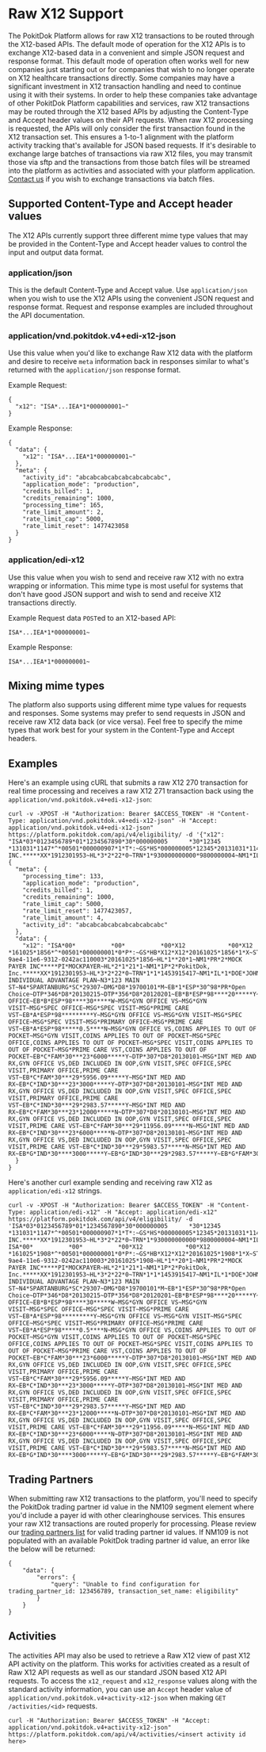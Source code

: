 # Raw X12 Support

The PokitDok Platform allows for raw X12 transactions to be routed through the X12-based APIs.
The default mode of operation for the X12 APIs is to exchange X12-based data in a convenient and simple
JSON request and response format.  This default mode of operation often works well for new companies just
starting out or for companies that wish to no longer operate on X12 healthcare transactions directly.
Some companies may have a significant investment in X12 transaction handling and need to continue using it
with their systems.  In order to help these companies take advantage of other PokitDok Platform capabilities
and services, raw X12 transactions may be routed through the X12 based APIs by adjusting the Content-Type
and Accept header values on their API requests.  When raw X12 processing is requested, the APIs will only
consider the first transaction found in the X12 transaction set.   This ensures a 1-to-1 alignment with
the platform activity tracking that's available for JSON based requests.  If it's desirable to exchange
large batches of transactions via raw X12 files, you may transmit those via sftp and the transactions
from those batch files will be streamed into the platform as activities and associated with your platform application.
[Contact us](/contact) if you wish to exchange transactions via batch files.

## Supported Content-Type and Accept header values

The X12 APIs currently support three different mime type values that may be provided in the Content-Type and Accept
header values to control the input and output data format.

### application/json

This is the default Content-Type and Accept value.  Use `application/json` when you wish to use the X12 APIs
using the convenient JSON request and response format.   Request and response examples are included throughout
the API documentation.

### application/vnd.pokitdok.v4+edi-x12-json

Use this value when you'd like to exchange Raw X12 data with the platform and desire to receive `meta` information back
in responses similar to what's returned with the `application/json` response format.

Example Request:
```
{
  "x12": "ISA*...IEA*1*000000001~"
}
```

Example Response:
```
{
  "data": {
    "x12": "ISA*...IEA*1*000000001~"
  },
  "meta": {
    "activity_id": "abcabcabcabcabcabcabcabc",
    "application_mode": "production",
    "credits_billed": 1,
    "credits_remaining": 1000,
    "processing_time": 165,
    "rate_limit_amount": 2,
    "rate_limit_cap": 5000,
    "rate_limit_reset": 1477423058
  }
}
```

### application/edi-x12

Use this value when you wish to send and receive raw X12 with no extra wrapping or information.
This mime type is most useful for systems that don't have good JSON support and wish to send and receive
X12 transactions directly.

Example Request data `POST`ed to an X12-based API:
```
ISA*...IEA*1*000000001~
```

Example Response:
```
ISA*...IEA*1*000000001~
```

## Mixing mime types

The platform also supports using different mime type values for requests and responses.
Some systems may prefer to send requests in JSON and receive raw X12 data back (or vice versa).
Feel free to specify the mime types that work best for your system in the Content-Type and Accept headers.

## Examples


Here's an example using cURL that submits a raw X12 270 transaction for real time processing
and receives a raw X12 271 transaction back using the `application/vnd.pokitdok.v4+edi-x12-json`:


```shell
curl -v -XPOST -H "Authorization: Bearer $ACCESS_TOKEN" -H "Content-Type: application/vnd.pokitdok.v4+edi-x12-json" -H "Accept: application/vnd.pokitdok.v4+edi-x12-json"  https://platform.pokitdok.com/api/v4/eligibility/ -d '{"x12": "ISA*03*0123456789*01*1234567890*30*000000005      *30*12345          *131031*1147*^*00501*000000907*1*T*:~GS*HS*000000005*12345*20131031*1147*1*X*005010X279A1~ST*270*0001*005010X279A1~BHT*0022*13*10001234*20131031*1147~HL*1**20*1~NM1*PR*2*MOCKPAYER*****PI*MOCKPAYER~HL*2*1*21*1~NM1*1P*2*POKITDOK, INC.*****XX*1912301953~HL*3*2*22*0~TRN*1*930000000000*9800000004~NM1*IL*1*DOE*JOHN****MI*00000000001~DMG*D8*19700101~DTP*291*D8*20131031~EQ*30~SE*13*0001~GE*1*1~IEA*1*000000907~"}'
{
  "meta": {
    "processing_time": 133,
    "application_mode": "production",
    "credits_billed": 1,
    "credits_remaining": 1000,
    "rate_limit_cap": 5000,
    "rate_limit_reset": 1477423057,
    "rate_limit_amount": 4,
    "activity_id": "abcabcabcabcabcabcabcabc"
  },
  "data": {
    "x12": "ISA*00*          *00*          *00*X12            *00*X12            *161025*1856*^*00501*000000001*0*P*:~GS*HB*X12*X12*20161025*1856*1*X~ST*271*0001~BHT*0022*13*be0e7966-9ae4-11e6-9312-0242ac110003*20161025*1856~HL*1**20*1~NM1*PR*2*MOCK PAYER INC*****PI*MOCKPAYER~HL*2*1*21*1~NM1*1P*2*PokitDok, Inc.*****XX*1912301953~HL*3*2*22*0~TRN*1*1*1453915417~NM1*IL*1*DOE*JOHN****MI*00000000001~REF*6P*088818801000013*MOCK INDIVIDUAL ADVANTAGE PLAN~N3*123 MAIN ST~N4*SPARTANBURG*SC*29307~DMG*D8*19700101*M~EB*1*ESP*30^98*PR*Open Choice~DTP*346*D8*20130215~DTP*356*D8*20120201~EB*B*ESP*98****20*****Y~MSG*PRIMARY OFFICE~EB*B*ESP*98****30*****W~MSG*GYN OFFICE VS~MSG*GYN VISIT~MSG*SPEC OFFICE~MSG*SPEC VISIT~MSG*PRIME CARE VST~EB*A*ESP*98*********Y~MSG*GYN OFFICE VS~MSG*GYN VISIT~MSG*SPEC OFFICE~MSG*SPEC VISIT~MSG*PRIMARY OFFICE~MSG*PRIME CARE VST~EB*A*ESP*98*****0.5****N~MSG*GYN OFFICE VS,COINS APPLIES TO OUT OF POCKET~MSG*GYN VISIT,COINS APPLIES TO OUT OF POCKET~MSG*SPEC OFFICE,COINS APPLIES TO OUT OF POCKET~MSG*SPEC VISIT,COINS APPLIES TO OUT OF POCKET~MSG*PRIME CARE VST,COINS APPLIES TO OUT OF POCKET~EB*C*FAM*30***23*6000*****Y~DTP*307*D8*20130101~MSG*INT MED AND RX,GYN OFFICE VS,DED INCLUDED IN OOP,GYN VISIT,SPEC OFFICE,SPEC VISIT,PRIMARY OFFICE,PRIME CARE VST~EB*C*FAM*30***29*5956.09*****Y~MSG*INT MED AND RX~EB*C*IND*30***23*3000*****Y~DTP*307*D8*20130101~MSG*INT MED AND RX,GYN OFFICE VS,DED INCLUDED IN OOP,GYN VISIT,SPEC OFFICE,SPEC VISIT,PRIMARY OFFICE,PRIME CARE VST~EB*C*IND*30***29*2983.57*****Y~MSG*INT MED AND RX~EB*C*FAM*30***23*12000*****N~DTP*307*D8*20130101~MSG*INT MED AND RX,GYN OFFICE VS,DED INCLUDED IN OOP,GYN VISIT,SPEC OFFICE,SPEC VISIT,PRIME CARE VST~EB*C*FAM*30***29*11956.09*****N~MSG*INT MED AND RX~EB*C*IND*30***23*6000*****N~DTP*307*D8*20130101~MSG*INT MED AND RX,GYN OFFICE VS,DED INCLUDED IN OOP,GYN VISIT,SPEC OFFICE,SPEC VISIT,PRIME CARE VST~EB*C*IND*30***29*5983.57*****N~MSG*INT MED AND RX~EB*G*IND*30****3000*****Y~EB*G*IND*30***29*2983.57*****Y~EB*G*FAM*30****6000*****Y~EB*G*FAM*30***29*5956.09*****Y~EB*G*IND*30****12500*****N~EB*G*IND*30***29*12483.57*****N~EB*G*FAM*30****25000*****N~EB*G*FAM*30***29*24956.09*****N~SE*66*0001~GE*1*1~IEA*1*000000001~"
  }
}
```

Here's another curl example sending and receiving raw X12 as `application/edi-x12` strings.

```shell
curl -v -XPOST -H "Authorization: Bearer $ACCESS_TOKEN" -H "Content-Type: application/edi-x12" -H "Accept: application/edi-x12"  https://platform.pokitdok.com/api/v4/eligibility/ -d 'ISA*03*0123456789*01*1234567890*30*000000005      *30*12345          *131031*1147*^*00501*000000907*1*T*:~GS*HS*000000005*12345*20131031*1147*1*X*005010X279A1~ST*270*0001*005010X279A1~BHT*0022*13*10001234*20131031*1147~HL*1**20*1~NM1*PR*2*MOCKPAYER*****PI*MOCKPAYER~HL*2*1*21*1~NM1*1P*2*POKITDOK, INC.*****XX*1912301953~HL*3*2*22*0~TRN*1*930000000000*9800000004~NM1*IL*1*DOE*JOHN****MI*00000000001~DMG*D8*19700101~DTP*291*D8*20131031~EQ*30~SE*13*0001~GE*1*1~IEA*1*000000907~'
ISA*00*          *00*          *00*X12            *00*X12            *161025*1908*^*00501*000000001*0*P*:~GS*HB*X12*X12*20161025*1908*1*X~ST*271*0001~BHT*0022*13*be0e7966-9ae4-11e6-9312-0242ac110003*20161025*1908~HL*1**20*1~NM1*PR*2*MOCK PAYER INC*****PI*MOCKPAYER~HL*2*1*21*1~NM1*1P*2*PokitDok, Inc.*****XX*1912301953~HL*3*2*22*0~TRN*1*1*1453915417~NM1*IL*1*DOE*JOHN****MI*00000000001~REF*6P*088818801000013*MOCK INDIVIDUAL ADVANTAGE PLAN~N3*123 MAIN ST~N4*SPARTANBURG*SC*29307~DMG*D8*19700101*M~EB*1*ESP*30^98*PR*Open Choice~DTP*346*D8*20130215~DTP*356*D8*20120201~EB*B*ESP*98****20*****Y~MSG*PRIMARY OFFICE~EB*B*ESP*98****30*****W~MSG*GYN OFFICE VS~MSG*GYN VISIT~MSG*SPEC OFFICE~MSG*SPEC VISIT~MSG*PRIME CARE VST~EB*A*ESP*98*********Y~MSG*GYN OFFICE VS~MSG*GYN VISIT~MSG*SPEC OFFICE~MSG*SPEC VISIT~MSG*PRIMARY OFFICE~MSG*PRIME CARE VST~EB*A*ESP*98*****0.5****N~MSG*GYN OFFICE VS,COINS APPLIES TO OUT OF POCKET~MSG*GYN VISIT,COINS APPLIES TO OUT OF POCKET~MSG*SPEC OFFICE,COINS APPLIES TO OUT OF POCKET~MSG*SPEC VISIT,COINS APPLIES TO OUT OF POCKET~MSG*PRIME CARE VST,COINS APPLIES TO OUT OF POCKET~EB*C*FAM*30***23*6000*****Y~DTP*307*D8*20130101~MSG*INT MED AND RX,GYN OFFICE VS,DED INCLUDED IN OOP,GYN VISIT,SPEC OFFICE,SPEC VISIT,PRIMARY OFFICE,PRIME CARE VST~EB*C*FAM*30***29*5956.09*****Y~MSG*INT MED AND RX~EB*C*IND*30***23*3000*****Y~DTP*307*D8*20130101~MSG*INT MED AND RX,GYN OFFICE VS,DED INCLUDED IN OOP,GYN VISIT,SPEC OFFICE,SPEC VISIT,PRIMARY OFFICE,PRIME CARE VST~EB*C*IND*30***29*2983.57*****Y~MSG*INT MED AND RX~EB*C*FAM*30***23*12000*****N~DTP*307*D8*20130101~MSG*INT MED AND RX,GYN OFFICE VS,DED INCLUDED IN OOP,GYN VISIT,SPEC OFFICE,SPEC VISIT,PRIME CARE VST~EB*C*FAM*30***29*11956.09*****N~MSG*INT MED AND RX~EB*C*IND*30***23*6000*****N~DTP*307*D8*20130101~MSG*INT MED AND RX,GYN OFFICE VS,DED INCLUDED IN OOP,GYN VISIT,SPEC OFFICE,SPEC VISIT,PRIME CARE VST~EB*C*IND*30***29*5983.57*****N~MSG*INT MED AND RX~EB*G*IND*30****3000*****Y~EB*G*IND*30***29*2983.57*****Y~EB*G*FAM*30****6000*****Y~EB*G*FAM*30***29*5956.09*****Y~EB*G*IND*30****12500*****N~EB*G*IND*30***29*12483.57*****N~EB*G*FAM*30****25000*****N~EB*G*FAM*30***29*24956.09*****N~SE*66*0001~GE*1*1~IEA*1*000000001~
```


## Trading Partners

When submitting raw X12 transactions to the platform, you'll need to specify the PokitDok trading partner
id value in the NM109 segment element where you'd include a payer id with other clearinghouse services.
This ensures your raw X12 transactions are routed properly for processing.
Please review our <a href="https://platform.pokitdok.com/tradingpartners">trading partners list</a> for 
valid trading partner id values.
If NM109 is not populated with an available PokitDok trading partner id value, an error like the below will be returned:

```
{
    "data": {
        "errors": {
            "query": "Unable to find configuration for trading_partner_id: 123456789, transaction_set_name: eligibility"
        }
    }
}    
```

## Activities

The activities API may also be used to retrieve a Raw X12 view of past X12 API activity
on the platform.  This works for activities created as a result of Raw X12 API requests as well
as our standard JSON based X12 API requests.
To access the `x12_request` and `x12_response` values along with the standard activity 
information, you can use an `Accept` header value of `application/vnd.pokitdok.v4+activity-x12-json`
when making `GET /activities/<id>` requests.

```shell
curl -H "Authorization: Bearer $ACCESS_TOKEN" -H "Accept: application/vnd.pokitdok.v4+activity-x12-json" https://platform.pokitdok.com/api/v4/activities/<insert activity id here>
```
